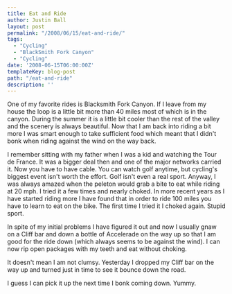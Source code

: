 ```yaml
---
title: Eat and Ride
author: Justin Ball
layout: post
permalink: "/2008/06/15/eat-and-ride/"
tags:
  - "Cycling"
  - "BlackSmith Fork Canyon"
  - "Cycling"
date: '2008-06-15T06:00:00Z'
templateKey: blog-post
path: "/eat-and-ride"
description: ''
---
```


One of my favorite rides is Blacksmith Fork Canyon. If I leave from my house the loop is a little bit more than 40 miles most of which is in the canyon. During the summer it is a little bit cooler than the rest of the valley and the scenery is always beautiful. Now that I am back into riding a bit more I was smart enough to take sufficient food which meant that I didn't bonk when riding against the wind on the way back.

I remember sitting with my father when I was a kid and watching the Tour de France. It was a bigger deal then and one of the major networks carried it. Now you have to have cable. You can watch golf anytime, but cycling's biggest event isn't worth the effort. Golf isn't even a real sport. Anyway, I was always amazed when the peleton would grab a bite to eat while riding at 20 mph. I tried it a few times and nearly choked. In more recent years as I have started riding more I have found that in order to ride 100 miles you have to learn to eat on the bike. The first time I tried it I choked again. Stupid sport.

In spite of my initial problems I have figured it out and now I usually gnaw on a Cliff bar and down a bottle of Accelerade on the way up so that I am good for the ride down (which always seems to be against the wind). I can now rip open packages with my teeth and eat without choking.

It doesn't mean I am not clumsy. Yesterday I dropped my Cliff bar on the way up and turned just in time to see it bounce down the road.

I guess I can pick it up the next time I bonk coming down. Yummy.
